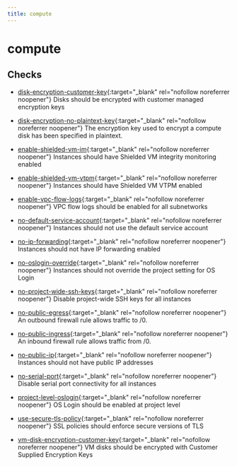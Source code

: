 ```yaml
---
title: compute
---
```


# compute

## Checks


- [disk-encryption-customer-key](disk-encryption-customer-key){:target="_blank" rel="nofollow noreferrer noopener"} Disks should be encrypted with customer managed encryption keys

- [disk-encryption-no-plaintext-key](disk-encryption-no-plaintext-key){:target="_blank" rel="nofollow noreferrer noopener"} The encryption key used to encrypt a compute disk has been specified in plaintext.

- [enable-shielded-vm-im](enable-shielded-vm-im){:target="_blank" rel="nofollow noreferrer noopener"} Instances should have Shielded VM integrity monitoring enabled

- [enable-shielded-vm-vtpm](enable-shielded-vm-vtpm){:target="_blank" rel="nofollow noreferrer noopener"} Instances should have Shielded VM VTPM enabled

- [enable-vpc-flow-logs](enable-vpc-flow-logs){:target="_blank" rel="nofollow noreferrer noopener"} VPC flow logs should be enabled for all subnetworks

- [no-default-service-account](no-default-service-account){:target="_blank" rel="nofollow noreferrer noopener"} Instances should not use the default service account

- [no-ip-forwarding](no-ip-forwarding){:target="_blank" rel="nofollow noreferrer noopener"} Instances should not have IP forwarding enabled

- [no-oslogin-override](no-oslogin-override){:target="_blank" rel="nofollow noreferrer noopener"} Instances should not override the project setting for OS Login

- [no-project-wide-ssh-keys](no-project-wide-ssh-keys){:target="_blank" rel="nofollow noreferrer noopener"} Disable project-wide SSH keys for all instances

- [no-public-egress](no-public-egress){:target="_blank" rel="nofollow noreferrer noopener"} An outbound firewall rule allows traffic to /0.

- [no-public-ingress](no-public-ingress){:target="_blank" rel="nofollow noreferrer noopener"} An inbound firewall rule allows traffic from /0.

- [no-public-ip](no-public-ip){:target="_blank" rel="nofollow noreferrer noopener"} Instances should not have public IP addresses

- [no-serial-port](no-serial-port){:target="_blank" rel="nofollow noreferrer noopener"} Disable serial port connectivity for all instances

- [project-level-oslogin](project-level-oslogin){:target="_blank" rel="nofollow noreferrer noopener"} OS Login should be enabled at project level

- [use-secure-tls-policy](use-secure-tls-policy){:target="_blank" rel="nofollow noreferrer noopener"} SSL policies should enforce secure versions of TLS

- [vm-disk-encryption-customer-key](vm-disk-encryption-customer-key){:target="_blank" rel="nofollow noreferrer noopener"} VM disks should be encrypted with Customer Supplied Encryption Keys



